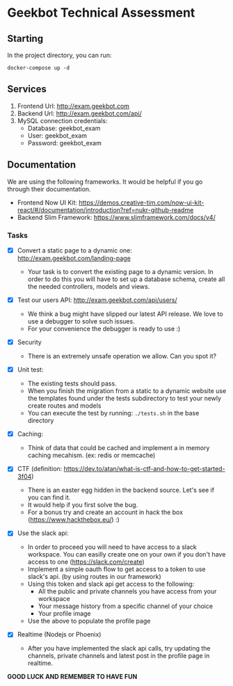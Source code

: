 # Geekbot Technical Assessment

## Starting

In the project directory, you can run:

`docker-compose up -d`

## Services

1. Frontend Url: http://exam.geekbot.com
2. Backend Url: http://exam.geekbot.com/api/
3. MySQL connection credentials: 
	- Database: geekbot_exam
    - User: geekbot_exam
    - Password: geekbot_exam
## Documentation

We are using the following frameworks. It would be helpful if you go through their documentation.

- Frontend Now UI Kit: https://demos.creative-tim.com/now-ui-kit-react/#/documentation/introduction?ref=nukr-github-readme
- Backend Slim Framework: https://www.slimframework.com/docs/v4/

### Tasks

- [X] Convert a static page to a dynamic one: http://exam.geekbot.com/landing-page

    - Your task is to convert the existing page to a dynamic version. In order to do this you will have to set up a database schema, create all the needed controllers, models and views.

- [X] Test our users API: http://exam.geekbot.com/api/users/ 

    - We think a bug might have slipped our latest API release. We love to use a debugger to solve such issues.
    - For your convenience the debugger is ready to use :)

- [X] Security
    - There is an extremely unsafe operation we allow. Can you spot it?

- [X] Unit test:

    - The existing tests should pass.
    - When you finish the migration from a static to a dynamic website use the templates found under the tests subdirectory to test your newly create routes and models
    - You can execute the test by running: `./tests.sh` in the base directory

- [X] Caching: 

    - Think of data that could be cached and implement a in memory caching mecahism. (ex: redis or memcache)

- [X] CTF (definition: https://dev.to/atan/what-is-ctf-and-how-to-get-started-3f04)

    - There is an easter egg hidden in the backend source. Let's see if you can find it.
    - It would help if you first solve the bug.
    - For a bonus try and create an account in hack the box (https://www.hackthebox.eu/) :)

- [X] Use the slack api:

    - In order to proceed you will need to have access to a slack workspace. You can easilly create one on your own if you don't have access to one (https://slack.com/create)
    - Implement a simple oauth flow to get access to a token to use slack's api. (by using routes in our framework)
    - Using this token and slack api get access to the following:
        - All the public and private channels you have access from your workspace
        - Your message history from a specific channel of your choice
        - Your profile image
    - Use the above to populate the profile page

- [X] Realtime (Nodejs or Phoenix)

    - After you have implemented the slack api calls,
    try updating the channels, private channels and latest post in the profile page in realtime.


**GOOD LUCK AND REMEMBER TO HAVE FUN**